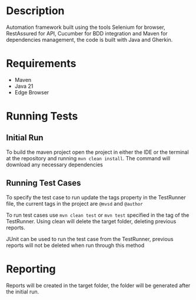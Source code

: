 # Description
Automation framework built using the tools Selenium for browser, RestAssured for API, Cucumber for BDD integration and Maven for dependencies management, the code is built with Java and Gherkin.

# Requirements
- Maven
- Java 21
- Edge Browser

# Running Tests
## Initial Run
To build the maven project open the project in either the IDE or the terminal at the repository and running `mvn clean install`. The command will download any necessary dependencies

## Running Test Cases
To specify the test case to run update the tags property in the TestRunner file, the current tags in the project are `@mvsd` and `@author`

To run test cases use `mvn clean test` or `mvn test` specified in the tag of the TestRunner. Using clean will delete the target folder, deleting previous reports.

JUnit can be used to run the test case from the TestRunner, previous reports will not be deleted when run through this method


# Reporting
Reports will be created in the target folder, the folder will be generated after the initial run. 



